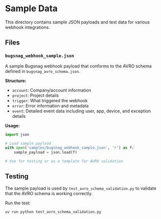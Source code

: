# Sample Data

This directory contains sample JSON payloads and test data for various webhook integrations.

## Files

### `bugsnag_webhook_sample.json`
A sample Bugsnag webhook payload that conforms to the AVRO schema defined in `bugsnag_avro_schema.json`.

**Structure:**
- `account`: Company/account information
- `project`: Project details
- `trigger`: What triggered the webhook
- `error`: Error information and metadata
- `event`: Detailed event data including user, app, device, and exception details

**Usage:**
```python
import json

# Load sample payload
with open('samples/bugsnag_webhook_sample.json', 'r') as f:
    sample_payload = json.load(f)

# Use for testing or as a template for AVRO validation
```

## Testing

The sample payload is used by `test_avro_schema_validation.py` to validate that the AVRO schema is working correctly.

Run the test:
```bash
uv run python test_avro_schema_validation.py
```
